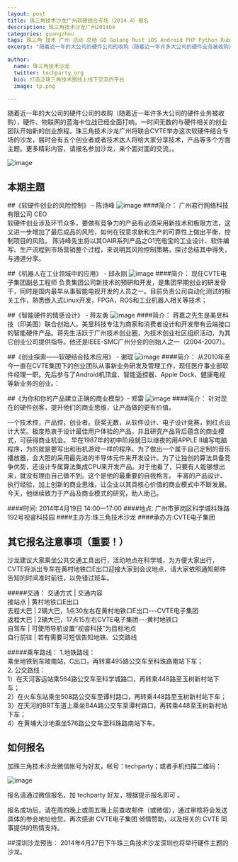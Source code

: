 ```yaml
---
layout: post
title: 珠三角技术沙龙广州软硬结合专场（2014.4）报名
description: 珠三角技术沙龙广州201404
categories: guangzhou
tags: 珠三角 技术 广州 活动 总结 GO Golang Rust iOS Android PHP Python Ruby Rails Java MongoDB Redis PostgreSQL Linux, OSX, 静态语言, CPP, C
excerpt: "随着近一年的大公司的硬件公司的收购（随着近一年许多大公司的硬件业务被收购），硬件、物联网的蓝海卡位战已经全面打响。一时间无数的与硬件相关的创业团队开始新的创业旅程。珠三角技术沙龙广州将联合CVTE举办这次软硬件结合专场的沙龙，届时会有五个创业者或者技术达人将给大家分享技术，产品等多个方面主题。更多精彩内容，请报名参加沙龙，来个面对面的交流。更多信息请点击 阅读全文"

author:
  name: 珠三角技术沙龙
  twitter: techparty_org
  bio: 打造泛珠三角技术圈线上线下交流的平台
  image: tp.png

---
```



随着近一年的大公司的硬件公司的收购（随着近一年许多大公司的硬件业务被收购），硬件、物联网的蓝海卡位战已经全面打响。一时间无数的与硬件相关的创业团队开始新的创业旅程。珠三角技术沙龙广州将联合CVTE举办这次软硬件结合专场的沙龙，届时会有五个创业者或者技术达人将给大家分享技术，产品等多个方面主题。更多精彩内容，请报名参加沙龙，来个面对面的交流。。

![image](http://ww1.sinaimg.cn/large/61c18847gw1efd66ty2exj20cs05kgmh.jpg)

## 本期主题

##《软硬件创业的风险控制》 - 陈诗峰
![image](http://ww2.sinaimg.cn/large/61c18847gw1efdomj4s50j2050050jrj.jpg)
####简介：
广州君行网络科技有限公司 CEO     
软硬件创业涉及环节众多，要做有竞争力的产品有必须采用新技术和极限方法，这又进一步增加了最后成品的风险，如何在锐意求新和生产的可靠性上做出平衡，控制项目的风险。 陈诗峰先生将以其OAIR系列产品之O1充电宝的工业设计、软件编写、生产流程到市场营销整个过程，来说明其风险控制策略，探讨总结其中得失，与通道分享。


##《机器人在工业领域中的应用》 - 邱永刚
![image](http://ww2.sinaimg.cn/large/61c18847gw1efdx0k1cu9j2050050mx8.jpg)
####简介：
现任CVTE电子集团副总工程师    负责集团公司新技术的预研和开发，是集团早期创业的研发骨干，同时是国内最早从事智能电视开发的人员之一。目前负责公司自动化测试的相关工作，熟悉嵌入式Linux开发，FPGA，ROS和工业机器人相关等技术；

##《智能硬件的情感设计》 - 蒋友勇
![image](http://ww1.sinaimg.cn/large/61c18847gw1efdomuyoj1j2050050q2x.jpg)
####简介：
蒋嘉之先生是美昱科技（印美图）联合创始人。美昱科技专注为商家和消费者设计和开发带有云端接口的智能硬件产品。蒋先生活跃于广州技术创业圈，为技术创业社区组织活动，为其它创业公司提供指导。他还是IEEE-SMC广州分会的创始人之一（2004-2007）。


##《创业探索——软硬结合技术应用》 - 谢琨
![image](http://ww3.sinaimg.cn/large/61c18847gw1efdx1238ebj2050050aa9.jpg)
####简介：
从2010年至今一直在CVTE集团下的创业团队从事新业务研发及管理工作，现任医疗事业部软件经理一职。先后参与了Android机顶盒、智能遥控器、Apple Dock、健康电视等新业务的创业。：

##《为你和你的产品建立正确的商业模型》- 郑雷
![image](http://ww3.sinaimg.cn/large/61c18847gw1efdonc3z96j2050050t8p.jpg)
####简介：
针对现在的硬件创客，提升他们的商业思维，让产品做的更有价值。    

一个技术控，产品控，创业者。获奖无数，从软件设计、电子设计竞赛，到红点设计大奖。极度热衷于设计最佳用户体验的产品，并且研究产品背后蕴含的商业模式，可获得商业机会。
早在1987年的初中阶段就日以继夜的用APPLE  II编写电脑程序，为的就是要写出和街机游戏一样的程序。为了做出一个属于自己定制的音乐播放器，会大胆的采用最先进的半导体元件来开发设计。为了让独创的算法具备竞争优势，还设计专属算法集成CPU来开发产品。对于他看了，只要有人能够想出来，就没有理由自己做不到。这个是他的最重要的自我格言。
丰富的产品设计、执行经验，加上创新的商业思维，让企业以其具核心价值的商业模式中不断发展。今天，他继续致力于产品及商业模式的研究，助人助己。



####时间: 2014年4月19日 14:00—17:00
####地点: 广州市萝岗区科学城科珠路192号视睿科技园
####主办方:珠三角技术沙龙
####承办方:CVTE电子集团


## 其它报名注意事项（重要！）

沙龙建议大家乘坐公共交通工具出行，活动地点在科学城，为方便大家出行，CVTE将派出专车在黄村地铁口E出口迎接大家到会议地点，请大家依照通知邮件告知的时间准时前往，以免错过班车。

#####交通： 
交通方式 | 交通内容   
接站点  | 黄村地铁口E出口   
去程大巴 | 2辆大巴，1点30左右在黄村地铁口E出口---CVTE电子集团   
返程大巴 | 2辆大巴，17点15左右CVTE电子集团---黄村地铁口   
自驾车  | 可使用导航设置“视睿科技”为目标地点   
自行前往 |  若有需要可短信告知地铁、公交路线   

#####乘车路线：
1.地铁路线：   
乘坐地铁到车陂南站，C出口，再转乘495路公交车至科珠路南站下车；   
2. 公交路线：   
1）在天河客运站乘564路公交车至科学城路口，再转乘448路至玉树新村站下车；   
2）在火车东站乘坐508路公交车至谭村路口，再转乘448路至玉树新村站下车；   
3）在天河的BRT车道上乘坐B4A路公交车至谭村路口，再转乘448至玉树新村站下车；    
4）在黄埔大沙地乘坐576路公交车至科珠路南站下车。   

## 如何报名

加珠三角技术沙龙微信帐号为好友，帐号：techparty；或者手机扫描二维码：

![image](http://ww1.sinaimg.cn/large/61c18847gw1e9tzpizmjsj208c08cjs1.jpg)

报名请通过微信报名，加 techparty 好友，根据提示报名即可 。

报名成功后，请在周四晚上或周五晚上前查收邮件（或微信），通过审核将会发送具体的参会地址给您。再次感谢 CVTE电子集团 倾情赞助，以及相关的 CVTE 同事提供的热情支持。

##深圳沙龙预告：
2014年4月27日下午珠三角技术沙龙深圳也将举行硬件主题的沙龙。

